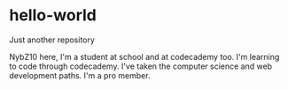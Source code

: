 # hello-world
Just another repository

NybZ10 here, I'm a student at school and at codecademy too. I'm learning to code through codecademy. I've taken the computer science and web development paths. I'm a pro member.
